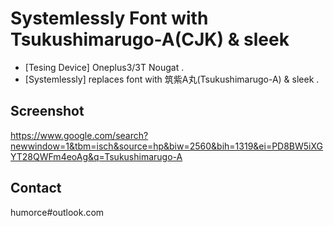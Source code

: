 # Systemlessly Font with Tsukushimarugo-A(CJK) & sleek #
* [Tesing Device]	Oneplus3/3T Nougat .
* [Systemlessly]	replaces font with 筑紫A丸(Tsukushimarugo-A) & sleek .

## Screenshot ##
https://www.google.com/search?newwindow=1&tbm=isch&source=hp&biw=2560&bih=1319&ei=PD8BW5iXGYT28QWFm4eoAg&q=Tsukushimarugo-A

## Contact ##
humorce#outlook.com
